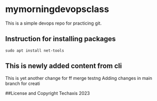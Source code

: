 # mymorningdevopsclass
This is a simple devops repo for practicing git.
## Instruction for installing packages
```
sudo apt install net-tools
```
## This is newly added content from cli

This is yet another change for ff merge testng
Adding changes in main branch for creati

##License and Copyright
Techaxis 2023
